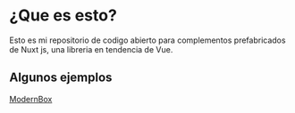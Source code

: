 # ¿Que es esto?

Esto es mi repositorio de codigo abierto para complementos prefabricados de Nuxt js, una libreria en tendencia de Vue.

## Algunos ejemplos
[ModernBox](https://github.com/DrxcoDev/MyNuxtJS/tree/main/Complements/loadingdropbox)
